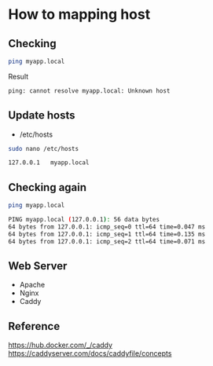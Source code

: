 # How to mapping host

## Checking
```bash
ping myapp.local
```
Result
```bash
ping: cannot resolve myapp.local: Unknown host
```

## Update hosts
- /etc/hosts
```bash
sudo nano /etc/hosts
```

```bash
127.0.0.1   myapp.local
```

## Checking again
```bash
ping myapp.local
```

```bash
PING myapp.local (127.0.0.1): 56 data bytes
64 bytes from 127.0.0.1: icmp_seq=0 ttl=64 time=0.047 ms
64 bytes from 127.0.0.1: icmp_seq=1 ttl=64 time=0.135 ms
64 bytes from 127.0.0.1: icmp_seq=2 ttl=64 time=0.071 ms
```

## Web Server
- Apache
- Nginx
- Caddy


## Reference
<https://hub.docker.com/_/caddy>
<https://caddyserver.com/docs/caddyfile/concepts>